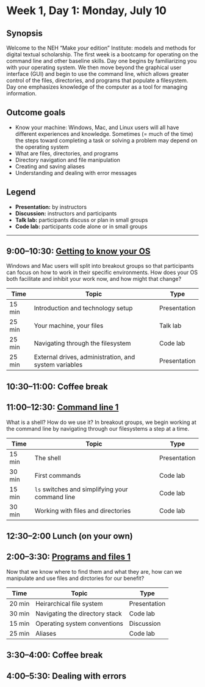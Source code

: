 # Week 1, Day 1: Monday, July 10

## Synopsis

Welcome to the NEH “Make *your* edition” Institute: models and methods for digital textual scholarship. The first week is a bootcamp for operating on the command line and other baseline skills. Day one begins by familiarizing you with your operating system. We then move beyond the graphical user interface (GUI) and begin to use the command line, which allows greater control of the files, directories, and programs that populate a filesystem. Day one emphasizes knowledge of the computer as a tool for managing information.

## Outcome goals
* Know your machine: Windows, Mac, and Linux users will all have different experiences and knowledge. Sometimes (= much of the time) the steps toward completing a task or solving a problem may depend on the operating system
* What are files, directories, and programs
* Directory navigation and file manipulation
* Creating and saving aliases
* Understanding and dealing with error messages

## Legend

* **Presentation:** by instructors
* **Discussion:** instructors and participants
* **Talk lab:** participants discuss or plan in small groups
* **Code lab:** participants code alone or in small groups

______

## 9:00–10:30: [Getting to know your OS](getting_to_know.md)

Windows and Mac users will split into breakout groups so that participants can focus on how to work in their specific environments. How does your OS both facilitate and inhibit your work now, and how might that change?

Time | Topic | Type
---- | ---- | ----
15 min | Introduction and technology setup | Presentation
25 min | Your machine, your files | Talk lab
25 min | Navigating through the filesystem | Code lab
25 min | External drives, administration, and system variables | Presentation

## 10:30–11:00: Coffee break

## 11:00–12:30: [Command line 1](command1.md)

What is a shell? How do we use it? In breakout groups, we begin working at the command line by navigating through our filesystems a step at a time.

Time | Topic | Type
---- | ---- | ----
15 min | The shell | Presentation
30 min | First commands | Code lab
15 min | `ls` switches and simplifying your command line | Code lab
30 min | Working with files and directories | Code lab

## 12:30–2:00 Lunch (on your own)

## 2:00–3:30: [Programs and files 1](programs_and_files1.md)
Now that we know where to find them and what they are, how can we manipulate and use files and dirctories for our benefit?

Time | Topic | Type
---- | ---- | ----
20 min | Heirarchical file system | Presentation
30 min | Navigating the directory stack | Code lab
15 min | Operating system conventions | Discussion
25 min | Aliases | Code lab

## 3:30–4:00: Coffee break

## 4:00–5:30: Dealing with errors


